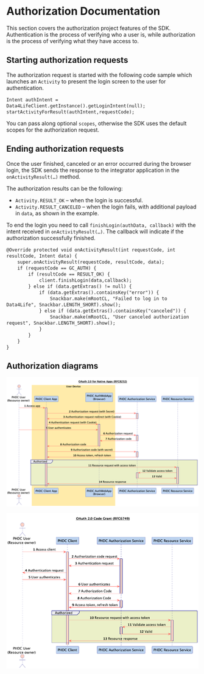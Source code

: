 # Authorization Documentation

This section covers the authorization project features of the SDK. Authentication is the process of verifying who a user
is, while authorization is the process of verifying what they have access to.

## Starting authorization requests

The authorization request is started with the following code sample which launches an `Activity`
to present the login screen to the user for authentication.

```
Intent authIntent = Data4LifeClient.getInstance().getLoginIntent(null);
startActivityForResult(authIntent,requestCode);
```

You can pass along optional `scopes`, otherwise the SDK uses the default scopes for the authorization request.

## Ending authorization requests

Once the user finished, canceled or an error occurred during the browser login, the SDK sends the response to the
integrator application in the `onActivityResult(…)` method.

The authorization results can be the following:

- `Activity.RESULT_OK` – when the login is successful.
- `Activity.RESULT_CANCELED` – when the login fails, with additional payload in `data`, as shown in the example.

To end the login you need to call `finishLogin(authData, callback)` with the intent received in `onActivityResult(…)`.
The callback will indicate if the authorization successfully finished.

```
@Override protected void onActivityResult(int requestCode, int resultCode, Intent data) { 
    super.onActivityResult(requestCode, resultCode, data); 
    if (requestCode == GC_AUTH) { 
        if (resultCode == RESULT_OK) { 
            client.finishLogin(data,callback); 
        } else if (data.getExtras() != null) { 
            if (data.getExtras().containsKey("error")) { 
                Snackbar.make(mRootCL, "Failed to log in to Data4Life", Snackbar.LENGTH_SHORT).show(); 
            } else if (data.getExtras().containsKey("canceled")) { 
                Snackbar.make(mRootCL, "User canceled authorization request", Snackbar.LENGTH_SHORT).show(); 
            } 
        }
    }
}
```

## Authorization diagrams

![OAuth 2.0 - Native App](./images/authorization-oauth2-native-app.png)

![OAuth 2.0 - Code Grant](./images/authorization-oauth2-code-grant.png)



